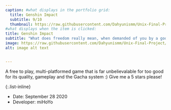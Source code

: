 ```yaml
---
caption: #what displays in the portfolio grid:
  title: Genshin Impact
  subtitle: 9/10
  thumbnail: https://raw.githubusercontent.com/Dahyunismm/Unix-Final-Project/main/agencyWebsite/assets/img/portfolio/genshin.jpg 
#what displays when the item is clicked:
title: Genshin Impact
subtitle: "What does freedom really mean, when demanded of you by a god?"
image: https://raw.githubusercontent.com/Dahyunismm/Unix-Final-Project/main/agencyWebsite/assets/img/portfolio/genshin2.jpg
alt: image alt text


---
```

A free to play, multi-platformed game that is far unbelievalable for too good for its quality, gameplay and the Gacha system :) Give me a 5 stars please! 

{:.list-inline} 
- Date: September 28 2020
- Developer: miHoYo	 

